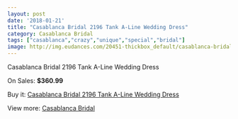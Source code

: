 ```yaml
---
layout: post
date: '2018-01-21'
title: "Casablanca Bridal 2196 Tank A-Line Wedding Dress"
category: Casablanca Bridal
tags: ["casablanca","crazy","unique","special","bridal"]
image: http://img.eudances.com/20451-thickbox_default/casablanca-bridal-2196-tank-a-line-wedding-dress.jpg
---
```

Casablanca Bridal 2196 Tank A-Line Wedding Dress

On Sales: **$360.99**
<a href="https://www.eudances.com/en/casablanca-bridal/6139-casablanca-bridal-2196-tank-a-line-wedding-dress.html"><amp-img layout="responsive" width="600" height="600" src="//img.eudances.com/20451-thickbox_default/casablanca-bridal-2196-tank-a-line-wedding-dress.jpg" alt="Casablanca Bridal 2196 Tank A-Line Wedding Dress 0" /></a>
<a href="https://www.eudances.com/en/casablanca-bridal/6139-casablanca-bridal-2196-tank-a-line-wedding-dress.html"><amp-img layout="responsive" width="600" height="600" src="//img.eudances.com/20453-thickbox_default/casablanca-bridal-2196-tank-a-line-wedding-dress.jpg" alt="Casablanca Bridal 2196 Tank A-Line Wedding Dress 1" /></a>
<a href="https://www.eudances.com/en/casablanca-bridal/6139-casablanca-bridal-2196-tank-a-line-wedding-dress.html"><amp-img layout="responsive" width="600" height="600" src="//img.eudances.com/20452-thickbox_default/casablanca-bridal-2196-tank-a-line-wedding-dress.jpg" alt="Casablanca Bridal 2196 Tank A-Line Wedding Dress 2" /></a>

Buy it: [Casablanca Bridal 2196 Tank A-Line Wedding Dress](https://www.eudances.com/en/casablanca-bridal/6139-casablanca-bridal-2196-tank-a-line-wedding-dress.html "Casablanca Bridal 2196 Tank A-Line Wedding Dress")

View more: [Casablanca Bridal](https://www.eudances.com/en/4-casablanca-bridal "Casablanca Bridal")